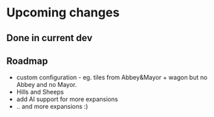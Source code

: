 # Upcoming changes

## Done in current dev


## Roadmap

* custom configuration - eg. tiles from Abbey&Mayor + wagon but  no Abbey and no Mayor.
* Hills and Sheeps
* add AI support for more expansions
* .. and more expansions :)